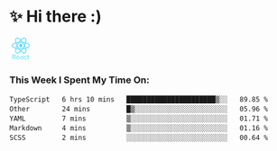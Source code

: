 <h1 align="left">✨ Hi there :)</h1>

  <a href="https://reactjs.org/" target="_blank" rel="noreferrer">   
    <img src="https://raw.githubusercontent.com/devicons/devicon/master/icons/react/react-original-wordmark.svg" alt="react" width="40"     
    height="40"/></a>
 
<h3 align="left">This Week I Spent My Time On:</h3>
<!--START_SECTION:waka-->

```txt
TypeScript   6 hrs 10 mins   ██████████████████████▒░░   89.85 %
Other        24 mins         █▒░░░░░░░░░░░░░░░░░░░░░░░   05.96 %
YAML         7 mins          ▒░░░░░░░░░░░░░░░░░░░░░░░░   01.71 %
Markdown     4 mins          ▒░░░░░░░░░░░░░░░░░░░░░░░░   01.16 %
SCSS         2 mins          ░░░░░░░░░░░░░░░░░░░░░░░░░   00.64 %
```

<!--END_SECTION:waka-->

